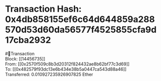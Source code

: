 
Transaction Hash: 0x4db858155ef6c64d644859a288570d53d60da56577f4525855cfa9d17cba2932
====================================================================================
  
#💸Transaction  
Block: [[14456735]]  
From: [[0x2570f509c8b3d20312f824432ae8b62bf77c3d69]]  
To: [[0x482579f93dc13e6b434e38b5a0447ca543d88a46]]  
Transferred: 0.010927235926907825 Ether